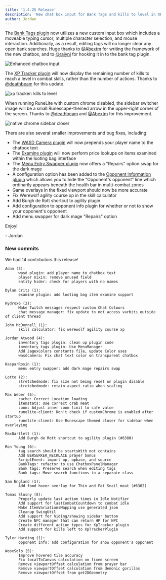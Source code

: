 ```yaml
---
title: '1.4.25 Release'
description: 'New chat box input for Bank Tags and kills to level in XP Tracker'
author: Jordan
---
```


The [Bank Tags plugin](https://github.com/runelite/runelite/wiki/Bank-Tags) now utilizes a new
custom input box which includes a moveable typing cursor, multiple character selection, and mouse
interaction. Additionally, as a result, editing tags will no longer clear any open bank searches.
Huge thanks to [@Abextm](https://github.com/Abextm) for writing the framework of the new chatbox,
and to [@raiyni](https://github.com/raiyni) for hooking it in to the bank tag plugin.

![Enhanced chatbox input](/img/blog/1.4.25-Release/enhanced-chatbox-input.gif)

The [XP Tracker plugin](https://github.com/runelite/runelite/wiki/XP-Tracker) will now display
the remaining number of kills to reach a level in combat skills, rather than the number of actions.
Thanks to [@deathbeam](https://github.com/deathbeam) for this update.

![xp tracker: kills to level](/img/blog/1.4.25-Release/kills-to-level.png)

When running RuneLite with custom chrome disabled, the sidebar switcher image will be a small
Runescape-themed arrow in the upper-right corner of the screen. Thanks to
[@deathbeam](https://github.com/deathbeam) and
[@Abextm](https://github.com/abextm) for this improvement.

![native chrome sidebar closer](/img/blog/1.4.25-Release/sidebar-closer.png)

There are also several smaller improvements and bug fixes, including:

- The [WASD Camera plugin](https://github.com/runelite/runelite/wiki/WASD-Camera) will now prepends
  your player name to the chatbox text
- The [Examine plugin](https://github.com/runelite/runelite/wiki/Examine) will now perform price
  lookups on items examined within the looting bag interface
- The [Menu Entry Swapper plugin](https://github.com/runelite/runelite/wiki/Menu-Entry-Swapper) now
  offers a "Repairs" option swap for the dark mage
- A configuration option has been added to the
  [Opponent Information plugin](https://github.com/runelite/runelite/wiki/Opponent-Information)
  which allows you to hide the "Opponent's opponent" line which ordinarily appears beneath the
  health bar in multi-combat zones
- Game overlays in the fixed viewport should now be more accurate
- Fix Werewolf agility course xp in the skill calculator
- Add Burgh de Rott shortcut to agility plugin
- Add configuration to opponent info plugin for whether or not to show your opponent's opponent
- Add menu swapper for dark mage "Repairs" option

Enjoy!

\- Jordan

### New commits

We had 14 contributors this release!

```
Adam (3):
      wasd plugin: add player name to chatbox text
      player mixin: remove unused field
      entity hider: check for players with no names

Dylan Critz (1):
      examine plugin: add looting bag item examine support

Hydrox6 (2):
      Make Twitch messages respect custom Chat Colours
      chat message manager: fix update to not access varbits outside of client thread

John McDonnell (1):
      skill calculator: fix werewolf agility course xp

Jordan Atwood (4):
      inventory tags plugin: clean up plugin code
      inventory tags plugin: Use MenuManager
      Add JagexColors constants file, update Color uses
      wasdcamera: Fix chat text color on transparent chatbox

KasparRosin (1):
      menu entry swapper: add dark mage repairs swap

Lotto (2):
      stretchedmode: fix size not being reset on plugin disable
      stretchedmode: retain aspect ratio when scaling

Max Weber (5):
      cache: Correct Location loading
      itemstats: Use correct crab meat
      zoom: Adjust inner zoom limit to safe value
      runelite-client: Don't check if customChrome is enabled after startup
      runelite-client: Use Runescape themed closer for sidebar when overlaying

MaxBartlett (1):
      Add Burgh de Rott shortcut to agility plugin (#6380)

Ron Young (6):
      tag search should be startsWith not contains
      Add BERSERKER_NECKLACE prayer bonus
      ScriptEvent: import op, opbase, and source
      BankTags: refactor to use ChatboxPanelManager
      Bank tags: Preserve search when editing tags
      Bank tags: Move search functions to a separate class

Sam England (1):
      Add food hover overlay for Thin and Fat Snail meat (#6362)

Tomas Slusny (8):
      Properly update last action times in Idle Notifier
      Add support for lastCombatCountdown to combat idle
      Make ItemVariationsMapping use generated json
      Cleanup SwingUtil
      Add support for hiding/showing sidebar button
      Create NPC manager that can return HP for NPC
      Create different action types for XpTracker plugin
      Add support for kills left to XpTrackerPlugin

Tyler Harding (1):
      opponent info: add configuration for show opponent's opponent

WooxSolo (5):
      Improve hovered tile accuracy
      Fix localToCanvas calculation on fixed screen
      Remove viewportOffset calculation from prayer bar
      Remove viewportOffset calculation from demonic gorillas
      Remove viewportOffset from get2DGeometry
```
